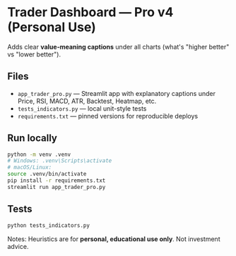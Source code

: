 # Trader Dashboard — Pro v4 (Personal Use)

Adds clear **value‑meaning captions** under all charts (what's "higher better" vs "lower better").

## Files
- `app_trader_pro.py` — Streamlit app with explanatory captions under Price, RSI, MACD, ATR, Backtest, Heatmap, etc.
- `tests_indicators.py` — local unit-style tests
- `requirements.txt` — pinned versions for reproducible deploys

## Run locally
```bash
python -m venv .venv
# Windows: .venv\Scripts\activate
# macOS/Linux:
source .venv/bin/activate
pip install -r requirements.txt
streamlit run app_trader_pro.py
```

## Tests
```bash
python tests_indicators.py
```

Notes: Heuristics are for **personal, educational use only**. Not investment advice.
